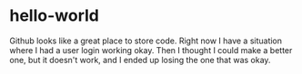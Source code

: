 # hello-world
Github looks like a great place to store code. Right now I have a situation where I had a user login working okay. Then I thought I could make a better one, but it doesn't work, and I ended up losing the one that was okay.
